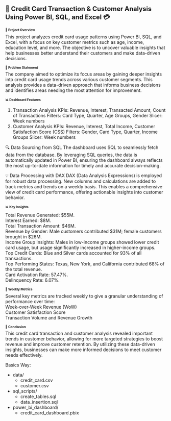 <!-- Using HTML to specify text size -->
<h1 style="font-size:20px;">🚀 Credit Card Transaction & Customer Analysis Using Power BI, SQL, and Excel 💳 </h1>


<h1 style="font-size:10px;">🔎 Project Overview</h1>
This project analyzes credit card usage patterns using Power BI, SQL, and Excel, with a focus on key customer metrics such as age, income, education level, and more. The objective is to uncover valuable insights that help businesses better understand their customers and make data-driven decisions.

<h1 style="font-size:10px;">🎯 Problem Statement</h1>
The company aimed to optimize its focus areas by gaining deeper insights into credit card usage trends across various customer segments. This analysis provides a data-driven approach that informs business decisions and identifies areas needing the most attention for improvement.

<h1 style="font-size:10px;">📊 Dashboard Features</h1>

1. Transaction Analysis
KPIs: Revenue, Interest, Transacted Amount, Count of Transactions
Filters: Card Type, Quarter, Age Groups, Gender
Slicer: Week numbers
2. Customer Analysis
KPIs: Revenue, Interest, Total Income, Customer Satisfaction Score (CSS)
Filters: Gender, Card Type, Quarter, Income Groups
Slicer: Week numbers

🔍 Data Sourcing from SQL
The dashboard uses SQL to seamlessly fetch data from the database. By leveraging SQL queries, the data is automatically updated in Power BI, ensuring the dashboard always reflects the most up-to-date information for timely and accurate decision-making.

💡 Data Processing with DAX
DAX (Data Analysis Expressions) is employed for robust data processing. New columns and calculations are added to track metrics and trends on a weekly basis. This enables a comprehensive view of credit card performance, offering actionable insights into customer behavior.

<h1 style="font-size:10px;">📊 Key Insights</h1>
Total Revenue Generated: $55M.<br>
Interest Earned: $8M.<br>
Total Transaction Amount: $46M.<br>
Revenue by Gender: Male customers contributed $31M; female customers brought in $26M.<br>
Income Group Insights: Males in low-income groups showed lower credit card usage, but usage significantly increased in higher-income groups.<br>
Top Credit Cards: Blue and Silver cards accounted for 93% of all transactions.<br>
Top Performing States: Texas, New York, and California contributed 68% of the total revenue.<br>
Card Activation Rate: 57.47%.<br>
Delinquency Rate: 6.07%.

<h1 style="font-size:10px;">📅 Weekly Metrics</h1>
Several key metrics are tracked weekly to give a granular understanding of performance over time:<br>
Week-over-Week Revenue (WoW)<br>
Customer Satisfaction Score<br>
Transaction Volume and Revenue Growth<br>

<h1 style="font-size:10px;">🎯 Conclusion</h1>
This credit card transaction and customer analysis revealed important trends in customer behavior, allowing for more targeted strategies to boost revenue and improve customer retention. By utilizing these data-driven insights, businesses can make more informed decisions to meet customer needs effectively.


Basics Way:

- data/
  - credit_card.csv
  - customer.csv
- sql_scripts/
  - create_tables.sql
  - data_insertion.sql
- power_bi_dashboard/
  - credit_card_dashboard.pbix
